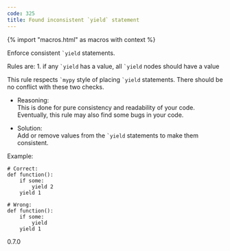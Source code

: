 ```yaml
---
code: 325
title: Found inconsistent `yield` statement
---
```


{% import "macros.html" as macros with context %}

Enforce consistent `` `yield `` statements.

Rules are: 1. if any `` `yield `` has a value, all `` `yield `` nodes
should have a value

This rule respects `` `mypy `` style of placing `` `yield `` statements.
There should be no conflict with these two checks.

  - Reasoning:  
    This is done for pure consistency and readability of your code.
    Eventually, this rule may also find some bugs in your code.

  - Solution:  
    Add or remove values from the `` `yield `` statements to make them
    consistent.

Example:

    # Correct:
    def function():
        if some:
            yield 2
        yield 1
    
    # Wrong:
    def function():
        if some:
            yield
        yield 1

<div class="versionadded">

0.7.0

</div>